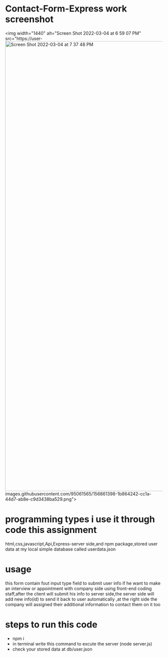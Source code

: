 # Contact-Form-Express work screenshot

<img width="1440" alt="Screen Shot 2022-03-04 at 6 59 07 PM" src="https://user-<img width="1440" alt="Screen Shot 2022-03-04 at 7 37 48 PM" src="https://user-images.githubusercontent.com/95061565/156862484-807ee59b-e65b-4345-86aa-83bd67be9c14.png">
images.githubusercontent.com/95061565/156861398-1b864242-cc1a-44d7-ab8e-c9d3438ba529.png">
# programming types i use it through code this assignment
html,css,javascript,Api,Express-server side,and npm package,stored user data at my local simple database called userdata.json
# usage
this form contain fout input type field to submit user info if he want to make an interview or appointment  with company side
using front-end coding staff,after the client will submit his info to server side,the server side will add new info(id) to send it back to user automatically ,at the right side the company will assigned their additional information to contact them on it too
# steps to run this code
* npm i
* in terminal write this command to excute the server (node server.js)
* check your stored data at db/user.json
